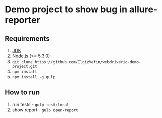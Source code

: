 Demo project to show bug in allure-reporter
==========================

## Requirements
1. [JDK](http://www.oracle.com/technetwork/java/javase/downloads/jdk8-downloads-2133151.html)
2. [Node.js](https://nodejs.org/en/) (>= 5.3.0)
3. `git clone https://github.com/IlgizVafin/webdriverio-demo-project.git`
4. `npm install`
5. `npm install -g gulp`


## How to run

1. run tests - `gulp test:local`
2. show report - `gulp open-report`
